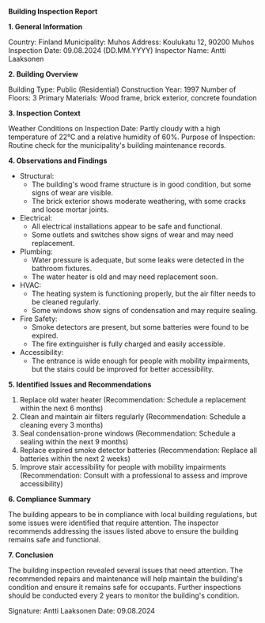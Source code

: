 **Building Inspection Report**

**1. General Information**

Country: Finland
Municipality: Muhos
Address: Koulukatu 12, 90200 Muhos
Inspection Date: 09.08.2024 (DD.MM.YYYY)
Inspector Name: Antti Laaksonen

**2. Building Overview**

Building Type: Public (Residential)
Construction Year: 1997
Number of Floors: 3
Primary Materials: Wood frame, brick exterior, concrete foundation

**3. Inspection Context**

Weather Conditions on Inspection Date: Partly cloudy with a high temperature of 22°C and a relative humidity of 60%.
Purpose of Inspection: Routine check for the municipality's building maintenance records.

**4. Observations and Findings**

* Structural:
	+ The building's wood frame structure is in good condition, but some signs of wear are visible.
	+ The brick exterior shows moderate weathering, with some cracks and loose mortar joints.
* Electrical:
	+ All electrical installations appear to be safe and functional.
	+ Some outlets and switches show signs of wear and may need replacement.
* Plumbing:
	+ Water pressure is adequate, but some leaks were detected in the bathroom fixtures.
	+ The water heater is old and may need replacement soon.
* HVAC:
	+ The heating system is functioning properly, but the air filter needs to be cleaned regularly.
	+ Some windows show signs of condensation and may require sealing.
* Fire Safety:
	+ Smoke detectors are present, but some batteries were found to be expired.
	+ The fire extinguisher is fully charged and easily accessible.
* Accessibility:
	+ The entrance is wide enough for people with mobility impairments, but the stairs could be improved for better accessibility.

**5. Identified Issues and Recommendations**

1. Replace old water heater (Recommendation: Schedule a replacement within the next 6 months)
2. Clean and maintain air filters regularly (Recommendation: Schedule a cleaning every 3 months)
3. Seal condensation-prone windows (Recommendation: Schedule a sealing within the next 9 months)
4. Replace expired smoke detector batteries (Recommendation: Replace all batteries within the next 2 weeks)
5. Improve stair accessibility for people with mobility impairments (Recommendation: Consult with a professional to assess and improve accessibility)

**6. Compliance Summary**

The building appears to be in compliance with local building regulations, but some issues were identified that require attention. The inspector recommends addressing the issues listed above to ensure the building remains safe and functional.

**7. Conclusion**

The building inspection revealed several issues that need attention. The recommended repairs and maintenance will help maintain the building's condition and ensure it remains safe for occupants. Further inspections should be conducted every 2 years to monitor the building's condition.

Signature: Antti Laaksonen
Date: 09.08.2024